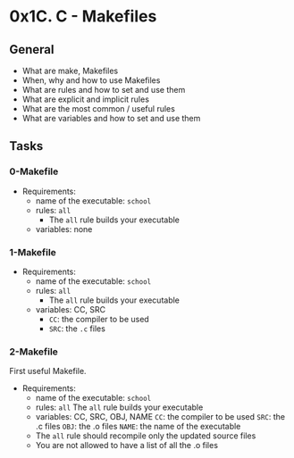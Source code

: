 # 0x1C. C - Makefiles

## General

- What are make, Makefiles
- When, why and how to use Makefiles
- What are rules and how to set and use them
- What are explicit and implicit rules
- What are the most common / useful rules
- What are variables and how to set and use them

## Tasks

### 0-Makefile

- Requirements:
  - name of the executable: `school`
  - rules: `all`
    - The `all` rule builds your executable
  - variables: none

### 1-Makefile

- Requirements:
  - name of the executable: `school`
  - rules: `all`
    - The `all` rule builds your executable
  - variables: CC, SRC
    - `CC`: the compiler to be used
    - `SRC`: the `.c` files
### 2-Makefile

First useful Makefile.

- Requirements:
  - name of the executable: `school`
  - rules: `all`
    The `all` rule builds your executable
  - variables: CC, SRC, OBJ, NAME
    `CC`: the compiler to be used
    `SRC`: the .c files
    `OBJ`: the .o files
    `NAME`: the name of the executable
  - The `all` rule should recompile only the updated source files
  - You are not allowed to have a list of all the .o files

